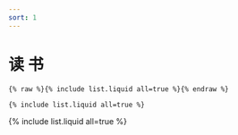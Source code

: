 ```yaml
---
sort: 1
---
```


# 读 书

```
{% raw %}{% include list.liquid all=true %}{% endraw %}

{% include list.liquid all=true %}
```

{% include list.liquid all=true %}
